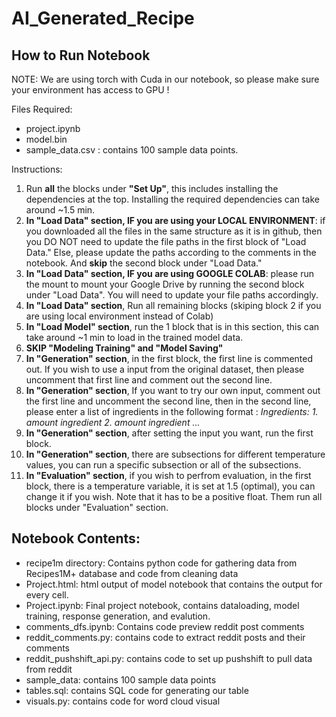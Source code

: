 # AI_Generated_Recipe

## How to Run Notebook
NOTE: We are using torch with Cuda in our notebook, so please make sure your environment has access to GPU !

Files Required:
- project.ipynb
- model.bin
- sample_data.csv : contains 100 sample data points.

Instructions:
1. Run **all** the blocks under **"Set Up"**, this includes installing the dependencies at the top. Installing the required dependencies can take around ~1.5 min.
2. **In "Load Data" section, IF you are using your LOCAL ENVIRONMENT**: if you downloaded all the files in the same structure as it is in github, then you DO NOT need to update the file paths in the first block of "Load Data." Else, please update the paths according to the comments in the notebook. And **skip** the second block under "Load Data."
3. **In "Load Data" section, IF you are using GOOGLE COLAB**: please run the mount to mount your Google Drive by running the second block under "Load Data". You will need to update your file paths accordingly.
4. **In "Load Data" section**, Run all remaining blocks (skiping block 2 if you are using local environment instead of Colab)
5. **In "Load Model" section**, run the 1 block that is in this section, this can take around ~1 min to load in the trained model data.
6. **SKIP "Modeling Training" and "Model Saving"**
7. **In "Generation" section**, in the first block, the first line is commented out. If you wish to use a input from the original dataset, then please uncomment that first line and comment out the second line. 
8. **In "Generation" section**, If you want to try our own input, comment out the first line and uncomment the second line, then in the second line, please enter a list of ingredients in the following format : *Ingredients: 1. amount ingredient 2. amount ingredient ...*
9. **In "Generation" section**, after setting the input you want, run the first block.
10. **In "Generation" section**, there are subsections for different temperature values, you can run a specific subsection or all of the subsections.
11. **In "Evaluation" section**, if you wish to perfrom evaluation, in the first block, there is a temperature variable, it is set at 1.5 (optimal), you can change it if you wish. Note that it has to be a positive float. Them run all blocks under "Evaluation" section.

## Notebook Contents:
- recipe1m directory: Contains python code for gathering data from Recipes1M+ database and code from cleaning data
- Project.html: html output of model notebook that contains the output for every cell.
- Project.ipynb: Final project notebook, contains dataloading, model training, response generation, and evalution. 
- comments_dfs.ipynb: Contains code preview reddit post comments
- reddit_comments.py: contains code to extract reddit posts and their comments
- reddit_pushshift_api.py: contains code to set up pushshift to pull data from reddit
- sample_data: contains 100 sample data points
- tables.sql: contains SQL code for generating our table
- visuals.py: contains code for word cloud visual
